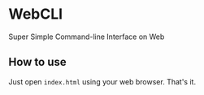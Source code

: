 # WebCLI
Super Simple Command-line Interface on Web

## How to use
Just open `index.html` using your web browser. That's it.
